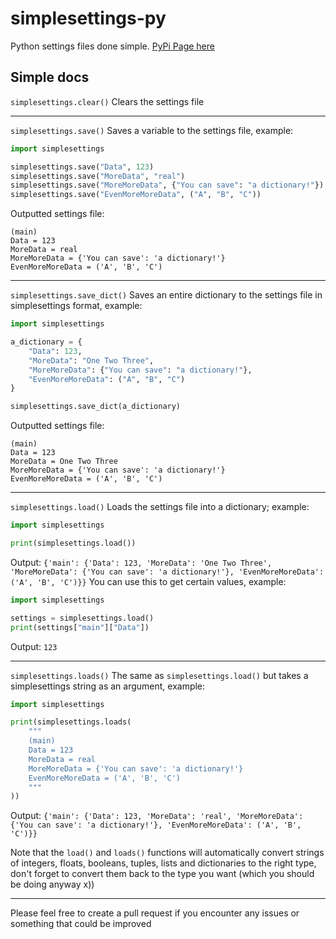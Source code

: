 # simplesettings-py
Python settings files done simple.
[PyPi Page here](https://pypi.org/project/simplesettings-py)

## Simple docs
`simplesettings.clear()` Clears the settings file

---

`simplesettings.save()` Saves a variable to the settings file, example:

```py
import simplesettings

simplesettings.save("Data", 123)
simplesettings.save("MoreData", "real")
simplesettings.save("MoreMoreData", {"You can save": "a dictionary!"})
simplesettings.save("EvenMoreMoreData", ("A", "B", "C"))
```

Outputted settings file:
```
(main)
Data = 123
MoreData = real
MoreMoreData = {'You can save': 'a dictionary!'}
EvenMoreMoreData = ('A', 'B', 'C')
```

---

`simplesettings.save_dict()` Saves an entire dictionary to the settings file in simplesettings format, example:

```py
import simplesettings

a_dictionary = {
    "Data": 123,
    "MoreData": "One Two Three",
    "MoreMoreData": {"You can save": "a dictionary!"},
    "EvenMoreMoreData": ("A", "B", "C")
}

simplesettings.save_dict(a_dictionary)
```
Outputted settings file:
```
(main)
Data = 123
MoreData = One Two Three
MoreMoreData = {'You can save': 'a dictionary!'}
EvenMoreMoreData = ('A', 'B', 'C')
```

---

`simplesettings.load()` Loads the settings file into a dictionary; example:

```py
import simplesettings

print(simplesettings.load())
```
Output: `{'main': {'Data': 123, 'MoreData': 'One Two Three', 'MoreMoreData': {'You can save': 'a dictionary!'}, 'EvenMoreMoreData': ('A', 'B', 'C')}}`
You can use this to get certain values, example:

```py
import simplesettings

settings = simplesettings.load()
print(settings["main"]["Data"])
```
Output: `123`

---

`simplesettings.loads()` The same as `simplesettings.load()` but takes a simplesettings string as an argument, example:
```py
import simplesettings

print(simplesettings.loads(
    """
    (main)
    Data = 123
    MoreData = real
    MoreMoreData = {'You can save': 'a dictionary!'}
    EvenMoreMoreData = ('A', 'B', 'C')
    """
))
```
Output: `{'main': {'Data': 123, 'MoreData': 'real', 'MoreMoreData': {'You can save': 'a dictionary!'}, 'EvenMoreMoreData': ('A', 'B', 'C')}}`

Note that the `load()` and `loads()` functions will automatically convert strings of integers, floats, booleans, tuples, lists and dictionaries to the right type, don't forget to convert them back to the type you want (which you should be doing anyway x))

---

Please feel free to create a pull request if you encounter any issues or something that could be improved
